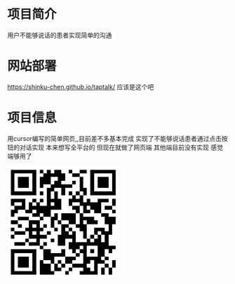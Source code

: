 # 项目简介
用户不能够说话的患者实现简单的沟通


# 网站部署

https://shinku-chen.github.io/taptalk/  应该是这个吧

# 项目信息
用cursor编写的简单网页,,目前差不多基本完成
实现了不能够说话患者通过点击按钮的对话实现
本来想写全平台的
但现在就做了网页端
其他端目前没有实现
感觉端够用了


![qrcode.png](qrcode.png)
